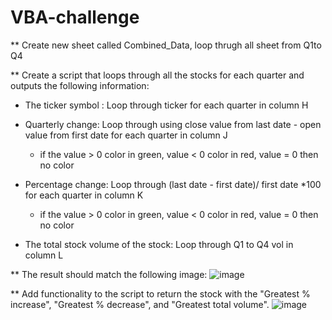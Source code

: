 # VBA-challenge
** Create new sheet called Combined_Data, loop thrugh all sheet from Q1to Q4

** Create a script that loops through all the stocks for each quarter and outputs the following information:

  - The ticker symbol : Loop through ticker for each quarter in column H
  
  - Quarterly change: Loop through using close value from last date - open value from first date for each quarter in column J
    - if the value > 0 color in green, value < 0 color in red, value = 0 then  no color
    
  - Percentage change: Loop through (last date - first date)/ first date *100 for each quarter in column K
    - if the value > 0 color in green, value < 0 color in red, value = 0 then  no color
    
  - The total stock volume of the stock: Loop through Q1 to Q4 vol in column L

** The result should match the following image:
![image](https://github.com/faiyted/VBA-challenge/assets/171522014/e42054cf-7a9a-4bd3-b7ca-d3607da795fc)

** Add functionality to the script to return the stock with the "Greatest % increase", "Greatest % decrease", and "Greatest total volume". 
![image](https://github.com/faiyted/VBA-challenge/assets/171522014/da30f989-dcd2-4297-b31f-b8bc1d902e80)
